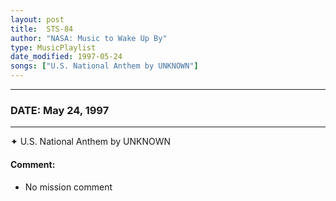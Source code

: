 ```yaml
---
layout: post
title:  STS-84
author: "NASA: Music to Wake Up By"
type: MusicPlaylist
date_modified: 1997-05-24
songs: ["U.S. National Anthem by UNKNOWN"]
---
```


----
### DATE: May 24, 1997
----
✦ U.S. National Anthem by UNKNOWN

#### Comment:
* No mission comment



<br/>
<center>
	<a target="_blank"
	   href="https://twitter.com/intent/tweet?hashtags=Space,NASA,Playlist,NASAWakeupCalls,SpaceProgram&text={{ page.author}}, '{{ page.songs.first }}' {{ page.title }}, {{ page.date | date: '%B %d, %Y' }}. {{ site.url }}{{ page.url }} @nasawakeupcalls">
	   <i class="fab fa-twitter" alt="Tweet this page" style="font-size: 1.3em;"></i>
	</a>
	&nbsp; 	<i class="fas fa-user-astronaut" style="font-size: 1.5em;"></i> &nbsp;
    <a type="amzn" search="'U.S. National Anthem by UNKNOWN'" category="popular music">
        <i class="fab fa-amazon" style="font-size: 1.3em;"></i>
    </a>
</center>
